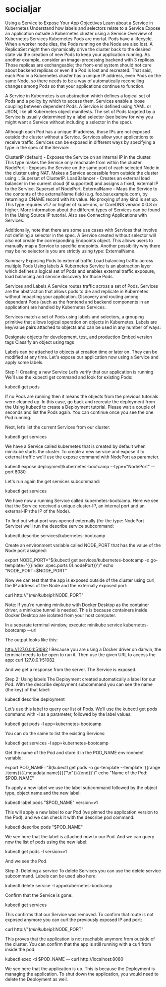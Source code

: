 # socialjar
Using a Service to Expose Your App
Objectives
Learn about a Service in Kubernetes
Understand how labels and selectors relate to a Service
Expose an application outside a Kubernetes cluster using a Service
Overview of Kubernetes Services
Kubernetes Pods are mortal. Pods have a lifecycle. When a worker node dies, the Pods running on the Node are also lost. A ReplicaSet might then dynamically drive the cluster back to the desired state via the creation of new Pods to keep your application running. As another example, consider an image-processing backend with 3 replicas. Those replicas are exchangeable; the front-end system should not care about backend replicas or even if a Pod is lost and recreated. That said, each Pod in a Kubernetes cluster has a unique IP address, even Pods on the same Node, so there needs to be a way of automatically reconciling changes among Pods so that your applications continue to function.

A Service in Kubernetes is an abstraction which defines a logical set of Pods and a policy by which to access them. Services enable a loose coupling between dependent Pods. A Service is defined using YAML or JSON, like all Kubernetes object manifests. The set of Pods targeted by a Service is usually determined by a label selector (see below for why you might want a Service without including a selector in the spec).

Although each Pod has a unique IP address, those IPs are not exposed outside the cluster without a Service. Services allow your applications to receive traffic. Services can be exposed in different ways by specifying a type in the spec of the Service:

ClusterIP (default) - Exposes the Service on an internal IP in the cluster. This type makes the Service only reachable from within the cluster.
NodePort - Exposes the Service on the same port of each selected Node in the cluster using NAT. Makes a Service accessible from outside the cluster using <NodeIP>:<NodePort>. Superset of ClusterIP.
LoadBalancer - Creates an external load balancer in the current cloud (if supported) and assigns a fixed, external IP to the Service. Superset of NodePort.
ExternalName - Maps the Service to the contents of the externalName field (e.g. foo.bar.example.com), by returning a CNAME record with its value. No proxying of any kind is set up. This type requires v1.7 or higher of kube-dns, or CoreDNS version 0.0.8 or higher.
More information about the different types of Services can be found in the Using Source IP tutorial. Also see Connecting Applications with Services.

Additionally, note that there are some use cases with Services that involve not defining a selector in the spec. A Service created without selector will also not create the corresponding Endpoints object. This allows users to manually map a Service to specific endpoints. Another possibility why there may be no selector is you are strictly using type: ExternalName.

Summary
Exposing Pods to external traffic
Load balancing traffic across multiple Pods
Using labels
A Kubernetes Service is an abstraction layer which defines a logical set of Pods and enables external traffic exposure, load balancing and service discovery for those Pods.


Services and Labels
A Service routes traffic across a set of Pods. Services are the abstraction that allows pods to die and replicate in Kubernetes without impacting your application. Discovery and routing among dependent Pods (such as the frontend and backend components in an application) are handled by Kubernetes Services.

Services match a set of Pods using labels and selectors, a grouping primitive that allows logical operation on objects in Kubernetes. Labels are key/value pairs attached to objects and can be used in any number of ways:

Designate objects for development, test, and production
Embed version tags
Classify an object using tags




Labels can be attached to objects at creation time or later on. They can be modified at any time. Let's expose our application now using a Service and apply some labels.

Step 1: Creating a new Service
Let’s verify that our application is running. We’ll use the kubectl get command and look for existing Pods:

kubectl get pods

If no Pods are running then it means the objects from the previous tutorials were cleaned up. In this case, go back and recreate the deployment from the Using kubectl to create a Deployment tutorial. Please wait a couple of seconds and list the Pods again. You can continue once you see the one Pod running.

Next, let’s list the current Services from our cluster:

kubectl get services

We have a Service called kubernetes that is created by default when minikube starts the cluster. To create a new service and expose it to external traffic we'll use the expose command with NodePort as parameter.

kubectl expose deployment/kubernetes-bootcamp --type="NodePort" --port 8080

Let's run again the get services subcommand:

kubectl get services

We have now a running Service called kubernetes-bootcamp. Here we see that the Service received a unique cluster-IP, an internal port and an external-IP (the IP of the Node).

To find out what port was opened externally (for the type: NodePort Service) we’ll run the describe service subcommand:

kubectl describe services/kubernetes-bootcamp

Create an environment variable called NODE_PORT that has the value of the Node port assigned:

export NODE_PORT="$(kubectl get services/kubernetes-bootcamp -o go-template='{{(index .spec.ports 0).nodePort}}')"
echo "NODE_PORT=$NODE_PORT"

Now we can test that the app is exposed outside of the cluster using curl, the IP address of the Node and the externally exposed port:

curl http://"$(minikube ip):$NODE_PORT"

Note:
If you're running minikube with Docker Desktop as the container driver, a minikube tunnel is needed. This is because containers inside Docker Desktop are isolated from your host computer.

In a separate terminal window, execute:
minikube service kubernetes-bootcamp --url

The output looks like this:

http://127.0.0.1:51082
!  Because you are using a Docker driver on darwin, the terminal needs to be open to run it.
Then use the given URL to access the app:
curl 127.0.0.1:51082

And we get a response from the server. The Service is exposed.

Step 2: Using labels
The Deployment created automatically a label for our Pod. With the describe deployment subcommand you can see the name (the key) of that label:

kubectl describe deployment

Let’s use this label to query our list of Pods. We’ll use the kubectl get pods command with -l as a parameter, followed by the label values:

kubectl get pods -l app=kubernetes-bootcamp

You can do the same to list the existing Services:

kubectl get services -l app=kubernetes-bootcamp

Get the name of the Pod and store it in the POD_NAME environment variable:

export POD_NAME="$(kubectl get pods -o go-template --template '{{range .items}}{{.metadata.name}}{{"\n"}}{{end}}')"
echo "Name of the Pod: $POD_NAME"

To apply a new label we use the label subcommand followed by the object type, object name and the new label:

kubectl label pods "$POD_NAME" version=v1

This will apply a new label to our Pod (we pinned the application version to the Pod), and we can check it with the describe pod command:

kubectl describe pods "$POD_NAME"

We see here that the label is attached now to our Pod. And we can query now the list of pods using the new label:

kubectl get pods -l version=v1

And we see the Pod.

Step 3: Deleting a service
To delete Services you can use the delete service subcommand. Labels can be used also here:

kubectl delete service -l app=kubernetes-bootcamp

Confirm that the Service is gone:

kubectl get services

This confirms that our Service was removed. To confirm that route is not exposed anymore you can curl the previously exposed IP and port:

curl http://"$(minikube ip):$NODE_PORT"

This proves that the application is not reachable anymore from outside of the cluster. You can confirm that the app is still running with a curl from inside the pod:

kubectl exec -ti $POD_NAME -- curl http://localhost:8080

We see here that the application is up. This is because the Deployment is managing the application. To shut down the application, you would need to delete the Deployment as well.
